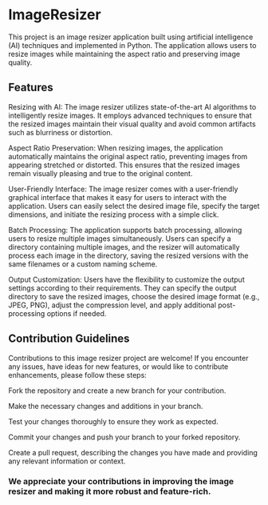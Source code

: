 # ImageResizer
This project is an image resizer application built using artificial intelligence (AI) techniques and implemented in Python. The application allows users to resize images while maintaining the aspect ratio and preserving image quality.

## Features
Resizing with AI: The image resizer utilizes state-of-the-art AI algorithms to intelligently resize images. It employs advanced techniques to ensure that the resized images maintain their visual quality and avoid common artifacts such as blurriness or distortion.

Aspect Ratio Preservation: When resizing images, the application automatically maintains the original aspect ratio, preventing images from appearing stretched or distorted. This ensures that the resized images remain visually pleasing and true to the original content.

User-Friendly Interface: The image resizer comes with a user-friendly graphical interface that makes it easy for users to interact with the application. Users can easily select the desired image file, specify the target dimensions, and initiate the resizing process with a simple click.

Batch Processing: The application supports batch processing, allowing users to resize multiple images simultaneously. Users can specify a directory containing multiple images, and the resizer will automatically process each image in the directory, saving the resized versions with the same filenames or a custom naming scheme.

Output Customization: Users have the flexibility to customize the output settings according to their requirements. They can specify the output directory to save the resized images, choose the desired image format (e.g., JPEG, PNG), adjust the compression level, and apply additional post-processing options if needed.
## Contribution Guidelines
Contributions to this image resizer project are welcome! If you encounter any issues, have ideas for new features, or would like to contribute enhancements, please follow these steps:

Fork the repository and create a new branch for your contribution.

Make the necessary changes and additions in your branch.

Test your changes thoroughly to ensure they work as expected.

Commit your changes and push your branch to your forked repository.

Create a pull request, describing the changes you have made and providing any relevant information or context.

### We appreciate your contributions in improving the image resizer and making it more robust and feature-rich.
